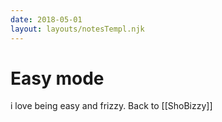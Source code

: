 ```yaml
---
date: 2018-05-01
layout: layouts/notesTempl.njk
---
```


# Easy mode
i love being easy and frizzy. Back to [[ShoBizzy]]
